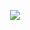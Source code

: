 <p align="center">
    <a href="https://www.enatyam.com" target="_blank"> <img src="https://readme-typing-svg.herokuapp.com?font=Tourney&center=true&vCenter=true&color=2CFF00&size=75&pause=750&width=1280&height=80&lines=Welcom+to+Enatyam"/> </a>
</p>
